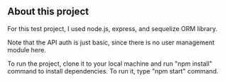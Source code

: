 ## About this project

For this test project, I used node.js, express, and sequelize ORM library.

Note that the API auth is just basic, since there is no user management module here.

To run the project, clone it to your local machine and run "npm install" command to install dependencies. To run it, type "npm start" command.